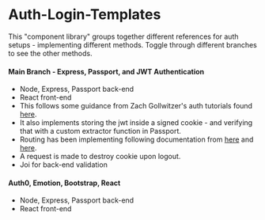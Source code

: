 # Auth-Login-Templates

This "component library" groups together different references for auth setups - implementing different methods. Toggle through different branches to see the other methods.

#### Main Branch - Express, Passport, and JWT Authentication

- Node, Express, Passport back-end
- React front-end
- This follows some guidance from Zach Gollwitzer's auth tutorials found [here](https://www.youtube.com/playlist?list=PLYQSCk-qyTW2ewJ05f_GKHtTIzjynDgjK).
- It also implements storing the jwt inside a signed cookie - and verifying that with a custom extractor function in Passport.
- Routing has been implementing following documentation from [here](https://reactrouter.com/web/example/auth-workflow) and [here](https://usehooks.com/useAuth/).
- A request is made to destroy cookie upon logout.
- Joi for back-end validation

#### Auth0, Emotion, Bootstrap, React

- Node, Express, Passport back-end
- React front-end
